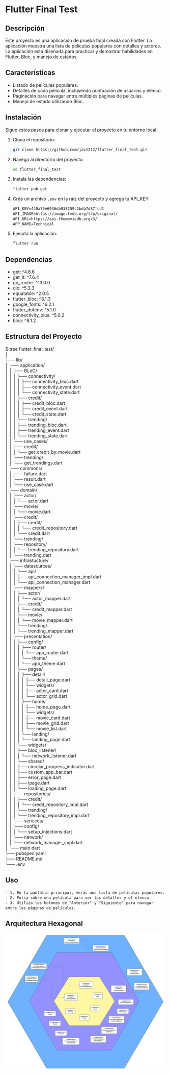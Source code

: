 # Flutter Final Test

## Descripción
Este proyecto es una aplicación de prueba final creada con Flutter. La aplicación muestra una lista de películas populares con detalles y actores. La aplicación está diseñada para practicar y demostrar habilidades en Flutter, Bloc, y manejo de estados.

## Características
- Listado de películas populares.
- Detalles de cada película, incluyendo puntuación de usuarios y elenco.
- Paginación para navegar entre múltiples páginas de películas.
- Manejo de estado utilizando Bloc.

## Instalación
Sigue estos pasos para clonar y ejecutar el proyecto en tu entorno local:

1. Clona el repositorio:
    ```bash
    git clone https://github.com/jav1212/flutter_final_test.git
    ```
2. Navega al directorio del proyecto:
    ```bash
    cd flutter_final_test
    ```
3. Instala las dependencias:
    ```bash
    flutter pub get
    ```
4. Crea un archivo `.env` en la raíz del proyecto y agrega tu API_KEY:
    ```env
    API_KEY=449a79e6936db938259c1bdb7d87fcd1
    API_IMAGE=https://image.tmdb.org/t/p/original/
    API_URL=https://api.themoviedb.org/3/
    APP_NAME=Technical
    ```
5. Ejecuta la aplicación:
    ```bash
    flutter run
    ```

## Dependencias
  - get: ^4.6.6
  - get_it: ^7.6.4
  - go_router: ^13.0.0
  - dio: ^5.3.3
  - equatable: ^2.0.5
  - flutter_bloc: ^8.1.3
  - google_fonts: ^6.2.1
  - flutter_dotenv: ^5.1.0
  - connectivity_plus: ^5.0.2
  - bloc: ^8.1.2

## Estructura del Proyecto
$ tree
flutter_final_test/  <br />
    │ <br />
    ├── lib/ <br />
    │   ├── application/ <br />
    │   │   ├── BLoC/ <br />
    │   │   │   ├── connectivity/ <br />
    │   │   │   │   ├── connectivity_bloc.dart <br />
    │   │   │   │   ├── connectivity_event.dart <br />
    │   │   │   │   └── connectivity_state.dart <br />
    │   │   │   ├── credit/ <br />
    │   │   │   │   ├── credit_bloc.dart <br />
    │   │   │   │   ├── credit_event.dart <br />
    │   │   │   │   └── credit_state.dart <br />
    │   │   │   └── trending/ <br />
    │   │   │       ├── trending_bloc.dart <br />
    │   │   │       ├── trending_event.dart <br />
    │   │   │       └── trending_state.dart <br />
    │   │   └── use_cases/ <br />
    │   │       ├── credit/ <br />
    │   │       │   └── get_credit_by_movie.dart <br />
    │   │       └── trending/ <br />
    │   │           └── get_trendings.dart <br />
    │   ├── commons/ <br />
    │   │   ├── failure.dart <br />
    │   │   ├── result.dart <br />
    │   │   └── use_case.dart <br />
    │   ├── domain/ <br />
    │   │   ├── actor/ <br />
    │   │   │   └── actor.dart <br />
    │   │   ├── movie/ <br />
    │   │   │   └── movie.dart <br />
    │   │   ├── credit/ <br />
    │   │   │   ├── credit/ <br />
    │   │   │   │   └── credit_repository.dart <br />
    │   │   │   └── credit.dart <br />
    │   │   └── trending/ <br />
    │   │       ├── repository/ <br />
    │   │       │   └── trending_repository.dart <br />
    │   │       └── trending.dart <br />
    │   ├── infrastucture/ <br />
    │   │   ├── datasources/ <br />
    │   │   │   └── api/ <br />
    │   │   │       ├── api_connection_manager_impl.dart <br />
    │   │   │       └── api_connection_manager.dart <br />
    │   │   ├── mappers/ <br />
    │   │   │   ├── actor/ <br />
    │   │   │   │   └── actor_mapper.dart <br />
    │   │   │   ├── credit/ <br />
    │   │   │   │   └── credit_mapper.dart <br />
    │   │   │   ├── movie/ <br />
    │   │   │   │   └── movie_mapper.dart <br />
    │   │   │   └── trending/ <br />
    │   │   │       └── trending_mapper.dart <br />
    │   │   ├── presentation/ <br />
    │   │   │   ├── config/ <br />
    │   │   │   │   ├── router/ <br />
    │   │   │   │   │   └── app_router.dart <br />
    │   │   │   │   └── theme/ <br />
    │   │   │   │       └── app_theme.dart <br />
    │   │   │   ├── pages/ <br />
    │   │   │   │   ├── detail/ <br />
    │   │   │   │   │   ├── detail_page.dart <br />
    │   │   │   │   │   └── widgets/ <br />
    │   │   │   │   │       ├── actor_card.dart <br />
    │   │   │   │   │       └── actor_grid.dart <br />
    │   │   │   │   ├── home/ <br />
    │   │   │   │   │   ├── home_page.dart <br />
    │   │   │   │   │   └── widgets/ <br />
    │   │   │   │   │       ├── movie_card.dart <br />
    │   │   │   │   │       ├── movie_grid.dart <br />
    │   │   │   │   │       └── movie_list.dart <br />
    │   │   │   │   └── landing/ <br />
    │   │   │   │       └── landing_page.dart <br />
    │   │   │   └── widgets/ <br />
    │   │   │       ├── bloc_listener/ <br />
    │   │   │       │    └── network_listener.dart <br />
    │   │   │       └── shared/ <br />
    │   │   │            ├── circular_progress_indicator.dart <br />
    │   │   │            ├── custom_app_bar.dart <br />
    │   │   │            ├── error_page.dart <br />
    │   │   │            ├── ipage.dart <br />
    │   │   │            └── loading_page.dart <br />
    │   │   ├── repositories/ <br />
    │   │   │   ├── credit/ <br />
    │   │   │   │   └── credit_repository_impl.dart <br />
    │   │   │   └── trending/ <br />
    │   │   │       └── trending_repository_impl.dart <br />
    │   │   └── services/ <br />
    │   │       ├── config/ <br />
    │   │       │   └── setup_injections.dart <br />
    │   │       └── network/ <br />
    │   │           └── network_manager_impl.dart <br />
    │   └── main.dart <br />
    ├── pubspec.yaml <br />
    ├── README.md <br />
    └── .env <br />

## Uso 
    - 1. En la pantalla principal, verás una lista de películas populares. 
    - 2. Pulsa sobre una película para ver los detalles y el elenco. 
    - 3. Utiliza los botones de "Anterior" y "Siguiente" para navegar entre las páginas de películas.

## Arquitectura Hexagonal
![Diagrama Hexagonal](documents/hexadiagram.png)
